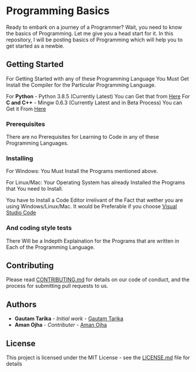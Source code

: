# Programming Basics

Ready to embark on a journey of a Programmer? Wait, you need to know the basics of Programming. Let me give you a head start for it. In this repository, I will be posting basics of Programming which will help you to get started as a newbie.

## Getting Started

For Getting Started with any of these Programming Language You Must Get Install the Compiler for the Particular Programming Language.

For **Python** - Python 3.8.5 (Currently Latest) You can Get that from [Here](https://python.org)
For **C and C++** - Mingw 0.6.3 (Currently Latest and in Beta Process) You can Get it From [Here](https://osdn.net/projects/mingw/downloads/68260/mingw-get-setup.exe/)

### Prerequisites

There are no Prerequisites for Learning to Code in any of these Programming Languages.

### Installing

For Windows:
   You Must Install the Programs mentioned above.

For Linux/Mac:
   Your Operating System has already Installed the Programs that You need to Install.

You have to Install a Code Editor irrelivant of the Fact that wether you are using Windows/Linux/Mac.
It would be Preferable if you choose [Visual Studio Code](https://code.visualstudio.com/download)

### And coding style tests

There Will be a Indepth Explaination for the Programs that are written in Each of the Programming Language.

## Contributing

Please read [CONTRIBUTING.md](CONTRIBUTING.md) for details on our code of conduct, and the process for submitting pull requests to us.

## Authors

* **Gautam Tarika** - *Initial work* - [Gautam Tarika](https://github.com/gautamtarika)
* **Aman Ojha** - *Contributer* - [Aman Ojha](https://github.com/coderaman07)

## License

This project is licensed under the MIT License - see the [LICENSE.md](LICENSE) file for details